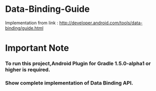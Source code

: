 # Data-Binding-Guide
Implementation from link : http://developer.android.com/tools/data-binding/guide.html
# Important Note
### To run this project,Android Plugin for Gradle 1.5.0-alpha1 or higher is required.
### Show complete implementation of Data Binding API.
